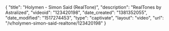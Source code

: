 {
    "title": "Holymen - Simon Said (RealTone)",
    "description": "RealTones by Astralized",
    "videoid": "123420198",
    "date_created": "1381352055",
    "date_modified": "1517274453",
    "type": "captivate",
    "layout": "video",
    "url": "\/v\/holymen-simon-said-realtone\/123420198"
}